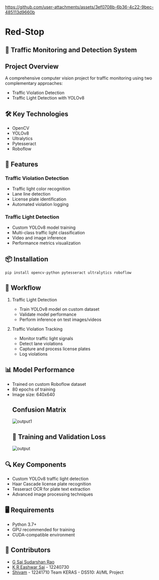 https://github.com/user-attachments/assets/3ef0708b-6b36-4c22-9bec-485113d9660b
# Red-Stop
## 🚦 Traffic Monitoring and Detection System

## Project Overview
A comprehensive computer vision project for traffic monitoring using two complementary approaches:
- Traffic Violation Detection
- Traffic Light Detection with YOLOv8

## 🛠 Key Technologies
- OpenCV
- YOLOv8
- Ultralytics
- Pytesseract
- Roboflow

## 🌟 Features
### Traffic Violation Detection
- Traffic light color recognition
- Lane line detection
- License plate identification
- Automated violation logging

### Traffic Light Detection
- Custom YOLOv8 model training
- Multi-class traffic light classification
- Video and image inference
- Performance metrics visualization

## 📦 Installation
```bash
pip install opencv-python pytesseract ultralytics roboflow
```

## 🚀 Workflow
1. Traffic Light Detection
   - Train YOLOv8 model on custom dataset
   - Validate model performance
   - Perform inference on test images/videos

2. Traffic Violation Tracking
   - Monitor traffic light signals
   - Detect lane violations
   - Capture and process license plates
   - Log violations

## 📊 Model Performance
- Trained on custom Roboflow dataset
- 80 epochs of training
- Image size: 640x640
  ## Confusion Matrix
  ![output1](https://github.com/user-attachments/assets/1acc473c-c86b-4729-83f6-c59847f9db19)
  ## 🚦 Training and Validation Loss
  ![output](https://github.com/user-attachments/assets/63c3f60c-e708-426c-8fd6-c7be41eee393)


## 🔍 Key Components
- Custom YOLOv8 traffic light detection
- Haar Cascade license plate recognition
- Tesseract OCR for plate text extraction
- Advanced image processing techniques

## 🖥️ Requirements
- Python 3.7+
- GPU recommended for training
- CUDA-compatible environment

## 👥 Contributors
- [G Sai Sudarshan Rao]()
- [K R Eashwar Sai]() - 12240730
- [Shivam](https://github.com/Ayush-mishra-0-0/cs550) - 12241710
Team KERAS - DS510: AI/ML Project
